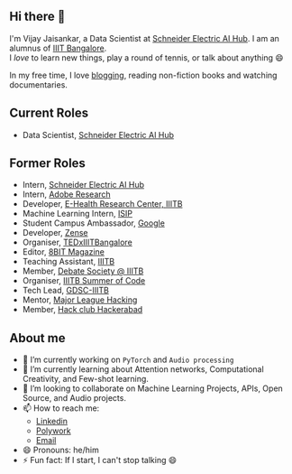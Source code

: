 ## Hi there 👋

I'm Vijay Jaisankar, a Data Scientist at [Schneider Electric AI Hub](https://www.se.com/in/en/work/solutions/artificial-intelligence/hub.jsp). 
I am an alumnus of [IIIT Bangalore](https://iiitb.ac.in).  
I _love_ to learn new things, play a round of tennis, or talk about anything 😄  

In my free time, I love [blogging](https://hundred-words-or-less.blogspot.com/), reading non-fiction books and watching documentaries. 

## Current Roles  
- Data Scientist, [Schneider Electric AI Hub](https://www.se.com/in/en/about-us/artificial-intelligence/hub.jsp)

## Former Roles
- Intern, [Schneider Electric AI Hub](https://www.se.com/in/en/about-us/artificial-intelligence/hub.jsp)
- Intern, [Adobe Research](https://research.adobe.com/)
- Developer, [E-Health Research Center, IIITB](https://ehrc.iiitb.ac.in/)
- Machine Learning Intern, [ISIP](https://iiitb.ac.in)
- Student Campus Ambassador, [Google](https://careers.google.com/students/)
- Developer, [Zense](https://zense.co.in/)
- Organiser, [TEDxIIITBangalore](https://linktr.ee/tedxiiitbangalore2021)
- Editor, [8BIT Magazine](https://8bit.pythonanywhere.com/)
- Teaching Assistant, [IIITB](https://www.iiitb.ac.in/)
- Member, [Debate Society @ IIITB](https://www.iiitb.ac.in/committees-clubs/clubs/debate-club)
- Organiser, [IIITB Summer of Code](https://linktr.ee/iiitbsoc)
- Tech Lead, [GDSC-IIITB](https://gdsc.community.dev/international-institute-of-information-technology-iiit-bangalore/)
- Mentor, [Major League Hacking](https://mlh.io/)
- Member, [Hack club Hackerabad](https://hackerabad.hackclub.com/)



<!--
**vijay-jaisankar/vijay-jaisankar** is a ✨ _special_ ✨ repository because its `README.md` (this file) appears on your GitHub profile.

Here are some ideas to get you started:

- 🔭 I’m currently working on ...
- 🌱 I’m currently learning ...
- 👯 I’m looking to collaborate on ...
- 🤔 I’m looking for help with ...
- 💬 Ask me about ...
- 📫 How to reach me: ...
- 😄 Pronouns: ...
- ⚡ Fun fact: ...
-->

## About me

- 🔭 I’m currently working on `PyTorch` and `Audio processing`
- 🌱 I’m currently learning about Attention networks, Computational Creativity, and Few-shot learning.
- 👯 I’m looking to collaborate on Machine Learning Projects, APIs, Open Source, and Audio projects.
- 📫 How to reach me: 
  - [Linkedin](https://www.linkedin.com/in/vijay-jaisankar/) 
  - [Polywork](https://www.polywork.com/vijayjaisankar)
  - [Email](mailto:vijayjaisankar.vj@gmail.com)
- 😄 Pronouns: he/him
- ⚡ Fun fact: If I start, I can't stop talking 😄



  
  
